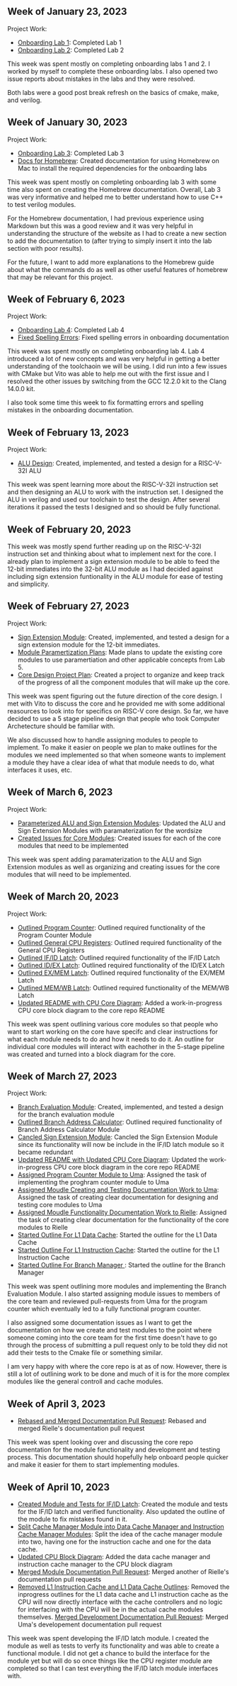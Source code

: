 ## Week of January 23, 2023

Project Work:
* [Onboarding Lab 1](https://github.com/ShinyMiraidon/Chip-VIP-Team-Lab-1): Completed Lab 1
* [Onboarding Lab 2](https://github.com/ShinyMiraidon/Chip-VIP-Team-Lab-2): Completed Lab 2


This week was spent mostly on completing onboarding labs 1 and 2. I worked by myself to complete these onboarding labs. I also opened two issue reports about mistakes in the labs and they were resolved.


Both labs were a good post break refresh on the basics of cmake, make, and verilog.

## Week of January 30, 2023

Project Work:
* [Onboarding Lab 3](https://github.com/ShinyMiraidon/Chip-VIP-Team-Lab-3): Completed Lab 3
* [Docs for Homebrew](https://github.com/NYU-Processor-Design/nyu-processor-design.github.io/pull/25): Created documentation for using Homebrew on Mac to install the required dependencies for the onboarding labs


This week was spent mostly on completing onboarding lab 3 with some time also spent on creating the Homebrew documentation. Overall, Lab 3 was very informative and helped me to better understand how to use C++ to test verilog modules.


For the Homebrew documentation, I had previous experience using Markdown but this was a good review and it was very helpful in understanding the structure of the website as I had to create a new section to add the documentation to (after trying to simply insert it into the lab section with poor results).


For the future, I want to add more explanations to the Homebrew guide about what the commands do as well as other useful features of homebrew that may be relevant for this project.

## Week of February 6, 2023

Project Work:
* [Onboarding Lab 4](https://github.com/ShinyMiraidon/Chip-VIP-Team-Lab-4): Completed Lab 4
* [Fixed Spelling Errors](https://github.com/NYU-Processor-Design/nyu-processor-design.github.io/pull/35): Fixed spelling errors in onboarding documentation


This week was spent mostly on completing onboarding lab 4. Lab 4 introduced a lot of new concepts and was very helpful in getting a better understanding of the toolchaoin we will be using. I did run into a few issues with CMake but Vito was able to help me out with the first issue and I resolved the other issues by switching from the GCC 12.2.0 kit to the Clang 14.0.0 kit.


I also took some time this week to fix formatting errors and spelling mistakes in the onboarding documentation.

## Week of February 13, 2023

Project Work:
* [ALU Design](https://github.com/NYU-Processor-Design/nyu-core/pull/1): Created, implemented, and tested a design for a RISC-V-32I ALU


This week was spent learning more about the RISC-V-32I instruction set and then designing an ALU to work with the instruction set. I designed the ALU in verilog and used our toolchain to test the design. After several iterations it passed the tests I designed and so should be fully functional.

## Week of February 20, 2023

This week was mostly spend further reading up on the RISC-V-32I instruction set and thinking about what to implement next for the core. I already plan to implement a sign extension module to be able to feed the 12-bit immediates into the 32-bit ALU module as I had decided against including sign extension funtionality in the ALU module for ease of testing and simplicity.

## Week of February 27, 2023

Project Work:
* [Sign Extension Module](https://github.com/NYU-Processor-Design/nyu-core/pull/2): Created, implemented, and tested a design for a sign extension module for the 12-bit immediates.
* [Module Paramertization Plans](https://github.com/NYU-Processor-Design/nyu-core/issues/3): Made plans to update the existing core modules to use paramertiation and other applicable concepts from Lab 5.
* [Core Design Project Plan](https://github.com/orgs/NYU-Processor-Design/projects/4): Created a project to organize and keep track of the progress of all the component modules that will make up the core.


This week was spent figuring out the future direction of the core design. I met with Vito to discuss the core and he provided me with some additional reasources to look into for specifics on RISC-V core design. So far, we have decided to use a 5 stage pipeline design that people who took Computer Archetecture should be familiar with.


We also discussed how to handle assigning modules to people to implement. To make it easier on people we plan to make outlines for the modules we need implemented so that when someone wants to implement a module they have a clear idea of what that module needs to do, what interfaces it uses, etc.

## Week of March 6, 2023

Project Work:
* [Parameterized ALU and Sign Extension Modules](https://github.com/NYU-Processor-Design/nyu-core/pull/4): Updated the ALU and Sign Extension Modules with paramaterization for the wordsize
* [Created Issues for Core Modules](https://github.com/NYU-Processor-Design/nyu-core/issues): Created issues for each of the core modules that need to be implemented


This week was spent adding paramaterization to the ALU and Sign Extension modules as well as organizing and creating issues for the core modules that will need to be implemented. 

## Week of March 20, 2023

Project Work:
* [Outlined Program Counter](https://github.com/NYU-Processor-Design/nyu-core/issues/20): Outlined required functionality of the Program Counter Module
* [Outlined General CPU Registers](https://github.com/NYU-Processor-Design/nyu-core/issues/5): Outlined required functionality of the General CPU Registers
* [Outlined IF/ID Latch](https://github.com/NYU-Processor-Design/nyu-core/issues/6): Outlined required functionality of the IF/ID Latch
* [Outlined ID/EX Latch](https://github.com/NYU-Processor-Design/nyu-core/issues/7): Outlined required functionality of the ID/EX Latch
* [Outlined EX/MEM Latch](https://github.com/NYU-Processor-Design/nyu-core/issues/8): Outlined required functionality of the EX/MEM Latch
* [Outlined MEM/WB Latch](https://github.com/NYU-Processor-Design/nyu-core/issues/9): Outlined required functionality of the MEM/WB Latch
* [Updated README with CPU Core Diagram](https://github.com/NYU-Processor-Design/nyu-core/commit/66b7c1c36d9091f6951d0ee0f6852ea4e0a3c731): Added a work-in-progress CPU core block diagram to the core repo README


This week was spent outlining various core modules so that people who want to start working on the core have specifc and clear instructions for what each module needs to do and how it needs to do it. An outline for individual core modules will interact with eachother in the 5-stage pipeline was created and turned into a block diagram for the core.

## Week of March 27, 2023

Project Work:
* [Branch Evaluation Module](https://github.com/NYU-Processor-Design/nyu-core/pull/29): Created, implemented, and tested a design for the branch evaluation module
* [Outlined Branch Address Calculator](https://github.com/NYU-Processor-Design/nyu-core/issues/26): Outlined required functionality of Branch Address Calculator Module
* [Cancled Sign Extension Module](https://github.com/NYU-Processor-Design/nyu-core/pull/28): Cancled the Sign Extension Module since its functionality will now be include in the IF/ID latch module so it became redundant
* [Updated README with Updated CPU Core Diagram](https://github.com/NYU-Processor-Design/nyu-core/actions/runs/4536971953): Updated the work-in-progress CPU core block diagram in the core repo README
* [Assigned Program Counter Module to Uma](https://github.com/NYU-Processor-Design/nyu-core/issues/20): Assigned the task of implementing the proghram counter module to Uma
* [Assigned Moudle Creating and Testing Documentation Work to Uma](https://github.com/NYU-Processor-Design/nyu-core/issues/32): Assigned the task of creating clear documentation for designing and testing core modules to Uma
* [Assigned Moudle Functionality Documentation Work to Rielle](https://github.com/NYU-Processor-Design/nyu-core/issues/30): Assigned the task of creating clear documentation for the functionality of the core modules to Rielle
* [Started Outline For L1 Data Cache](https://github.com/NYU-Processor-Design/nyu-core/issues/17): Started the outline for the L1 Data Cache
* [Started Outline For L1 Instruction Cache](https://github.com/NYU-Processor-Design/nyu-core/issues/23): Started the outline for the L1 Instruction Cache
* [Started Outline For Branch Manager ](https://github.com/NYU-Processor-Design/nyu-core/issues/27): Started the outline for the Branch Manager


This week was spent outlining more modules and implementing the Branch Evaluation Module. I also started assigning module issues to members of the core team and reviewed pull-requests from Uma for the program counter which eventually led to a fully functional program counter. 

I also assigned some documentation issues as I want to get the documentation on how we create and test modules to the point where someone coming into the core team for the first time doesn't have to go through the process of submitting a pull request only to be told they did not add their tests to the Cmake file or something similar.

I am very happy with where the core repo is at as of now. However, there is still a lot of outlining work to be done and much of it is for the more complex modules like the general controll and cache modules.


## Week of April 3, 2023

* [Rebased and Merged Documentation Pull Request](https://github.com/NYU-Processor-Design/nyu-core/pull/35): Rebased and merged Rielle's documentation pull request


This week was spent looking over and discussing the core repo documentation for the module functionality and development and testing process. This documentation should hopefully help onboard people quicker and make it easier for them to start implementing modules.


## Week of April 10, 2023

* [Created Module and Tests for IF/ID Latch](https://github.com/NYU-Processor-Design/nyu-core/pull/38): Created the module and tests for the IF/ID latch and verified functionality. Also updated the outline of the module to fix mistakes found in it.
* [Split Cache Manager Module into Data Cache Manager and Instruction Cache Manager Modules](https://github.com/NYU-Processor-Design/nyu-core/actions/runs/4701544278): Split the idea of the cache manager module into two, having one for the instruction cache and one for the data cache.
* [Updated CPU Block Diagram](https://github.com/NYU-Processor-Design/nyu-core/actions/runs/4701570277): Added the data cache manager and instruction cache manager to the CPU block diagram
* [Merged Module Documentation Pull Request](https://github.com/NYU-Processor-Design/nyu-core/pull/36): Merged another of Rielle's documentation pull requests
* [Removed L1 Instruction Cache and L1 Data Cache Outlines](https://github.com/NYU-Processor-Design/nyu-core/issues/17): Removed the inprogress outlines for the L1 data cache and L1 instruction cache as the CPU will now directly interface with the cache controllers and no logic for interfacing with the CPU will be in the actual cache modules themselves.
[Merged Development Documentation Pull Request](https://github.com/NYU-Processor-Design/nyu-core/pull/34): Merged Uma's developement documentation pull request

This week was spent developing the IF/ID latch module. I created the module as well as tests to verfy its functionality and was able to create a functional module. I did not get a chance to build the interface for the module yet but will do so once things like the CPU register module are completed so that I can test everything the IF/ID latch module interfaces with.